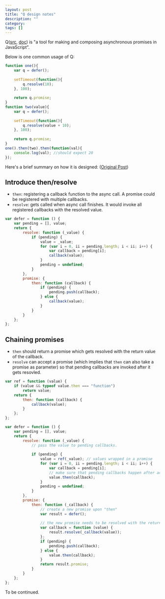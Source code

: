```yaml
---
layout: post
title: "Q design notes"
description: ""
category: 
tags: []
---
```


Q([src](https://github.com/kriskowal/q), [doc](http://documentup.com/kriskowal/q/)) is "a tool for making and composing asynchronous promises in JavaScript".

Below is one common usage of Q:

```javascript
function one(){
    var q = defer();
    
    setTimeout(function(){
        q.resolve(10);
    }, 100);
    
    return q.promise;
}
function two(value){
    var q = defer();
    
    setTimeout(function(){
        q.resolve(value + 10);
    }, 100);
    
    return q.promise;
}
one().then(two).then(function(val){
    console.log(val); //should expect 20
});
```

Here's a brief summary on how it is designed: ([Original Post](https://github.com/kriskowal/q/blob/v1/design/README.js))

## Introduce then/resolve
  - `then`: registering a callback function to the async call. A promise could be registered with multiple callbacks.
  - `resolve`: gets called when async call finishes. It would invoke all registered callbacks with the resolved value.

```javascript
var defer = function () {
    var pending = [], value;
    return {
        resolve: function (_value) {
            if (pending) {
                value = _value;
                for (var i = 0, ii = pending.length; i < ii; i++) {
                    var callback = pending[i];
                    callback(value);
                }
                pending = undefined;
            }
        },
        promise: {
            then: function (callback) {
                if (pending) {
                    pending.push(callback);
                } else {
                    callback(value);
                }
            }
        }
    };
};
```

## Chaining promises
 - `then` should return a promise which gets resolved with the return value of the callback.
 - `resolve` can accept a promise (which implies that `then` can also take a promise as parameter) so that pending callbacks are invoked after it gets resovled.
 
```javascript
var ref = function (value) {
    if (value && typeof value.then === "function")
        return value;
    return {
        then: function (callback) {
            callback(value);
        }
    };
};

var defer = function () {
    var pending = [], value;
    return {
        resolve: function (_value) {
            // pass the value to pending callbacks.
            
            if (pending) {
                value = ref(_value); // values wrapped in a promise
                for (var i = 0, ii = pending.length; i < ii; i++) {
                    var callback = pending[i];
                    // make sure that pending callbacks happen after accepted promise gets resolved first
                    value.then(callback);
                }
                pending = undefined;
            }
        },
        promise: {
            then: function (_callback) {
                // create a new promise upon "then"
                var result = defer();
                
                // the new promise needs to be resolved with the returned value of the current callback.
                var callback = function (value) {
                    result.resolve(_callback(value));
                };
                if (pending) {
                    pending.push(callback);
                } else {
                    value.then(callback);
                }
                return result.promise;
            }
        }
    };
};
```

To be continued.